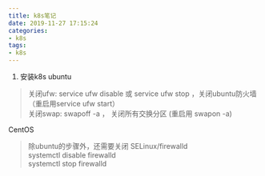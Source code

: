 ```yaml
---
title: k8s笔记
date: 2019-11-27 17:15:24
categories:
- k8s
tags: 
- k8s
---
```


1. 安装k8s
ubuntu
 > 关闭ufw: service ufw disable 或 service ufw stop  ，关闭ubuntu防火墙（重启用service ufw start）  
   关闭swap: swapoff -a ， 关闭所有交换分区 (重启用 swapon -a)   

CentOS  
 > 除ubuntu的步骤外，还需要关闭 SELinux/firewalld  
 systemctl disable firewalld  
 systemctl stop firewalld 
